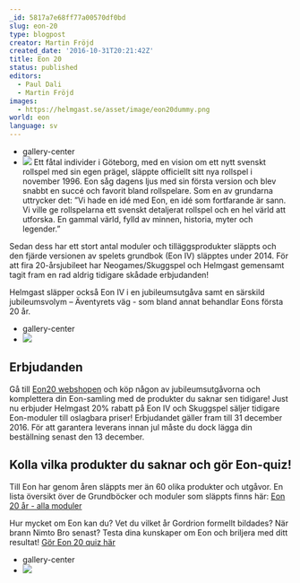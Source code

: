 ```yaml
---
_id: 5817a7e68ff77a00570df0bd
slug: eon-20
type: blogpost
creator: Martin Fröjd
created_date: '2016-10-31T20:21:42Z'
title: Eon 20
status: published
editors:
  - Paul Dali
  - Martin Fröjd
images:
  - https://helmgast.se/asset/image/eon20dummy.png
world: eon
language: sv
---
```

* gallery-center
* ![](https://fablr.co/asset/image/eon20logga.png) Ett fåtal individer i Göteborg, med en vision om ett nytt svenskt rollspel med sin egen prägel, släppte officiellt sitt nya rollspel i november 1996. Eon såg dagens ljus med sin första version och blev snabbt en succé och favorit bland rollspelare. Som en av grundarna uttrycker det: ”Vi hade en idé med Eon, en idé som fortfarande är sann. Vi ville ge rollspelarna ett svenskt detaljerat rollspel och en hel värld att utforska. En gammal värld, fylld av minnen, historia, myter och legender.”

Sedan dess har ett stort antal moduler och tilläggsprodukter släppts och den fjärde versionen av spelets grundbok (Eon IV) släpptes under 2014. För att fira 20-årsjubileet har Neogames/Skuggspel och Helmgast gemensamt tagit fram en rad aldrig tidigare skådade erbjudanden!

Helmgast släpper också Eon IV i en jubileumsutgåva samt en särskild jubileumsvolym – Äventyrets väg - som bland annat behandlar Eons första 20 år.

* gallery-center
* ![](https://fablr.co/asset/image/eon20mockups.png)

## Erbjudanden

Gå till [Eon20 webshopen](http://webshop.helmgast.se/sv/eon20) och köp någon av jubileumsutgåvorna och komplettera din Eon-samling med de produkter du saknar sen tidigare! Just nu erbjuder Helmgast 20% rabatt på Eon IV och Skuggspel säljer tidigare Eon-moduler till oslagbara priser! Erbjudandet gäller fram till 31 december 2016. För att garantera leverans innan jul måste du dock lägga din beställning senast den 13 december.

## Kolla vilka produkter du saknar och gör Eon-quiz!

Till Eon har genom åren släppts mer än 60 olika produkter och utgåvor. En lista översikt över de Grundböcker och moduler som släppts finns här: [Eon 20 år - alla moduler](https://drive.google.com/open?id=0B9Yw6zTS7mOpOThHTTloMlBNRlE)

Hur mycket om Eon kan du? Vet du vilket år Gordrion formellt bildades? När brann Nimto Bro senast? Testa dina kunskaper om Eon och briljera med ditt resultat! [Gör Eon 20 quiz här](https://quiz.tryinteract.com/#/580d226ce54c0711000dc6ca)

* gallery-center
* ![](https://fablr.co/asset/image/eon20banner.gif)

